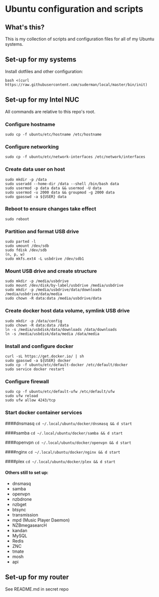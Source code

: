 Ubuntu configuration and scripts
===============================

## What's this?

This is my collection of scripts and configuration files for all of my Ubuntu systems. 

## Set-up for my systems

Install dotfiles and other configuration:    
```
bash <(curl https://raw.githubusercontent.com/suderman/local/master/bin/init)
```

## Set-up for my Intel NUC

All commands are relative to this repo's root.  

### Configure hostname
```
sudo cp -f ubuntu/etc/hostname /etc/hostname  
```

### Configure networking
```
sudo cp -f ubuntu/etc/network-interfaces /etc/network/interfaces  
```

### Create data user on host
```
sudo mkdir -p /data
sudo useradd --home-dir /data --shell /bin/bash data
sudo usermod -p data data && usermod -U data
sudo usermod -u 2000 data && groupmod -g 2000 data
sudo gpasswd -a ${USER} data
```

### Reboot to ensure changes take effect
```
sudo reboot
```

### Partition and format USB drive
```
sudo parted -l
sudo umount /dev/sdb
sudo fdisk /dev/sdb
(n, p, w)
sudo mkfs.ext4 -L usbdrive /dev/sdb1
```

### Mount USB drive and create structure
```
sudo mkdir -p /media/usbdrive
sudo mount /dev/disk/by-label/usbdrive /media/usbdrive
sudo mkdir -p /media/usbdrive/data/downloads /media/usbdrive/data/media
sudo chown -R data:data /media/usbdrive/data
```

### Create docker host data volume, symlink USB drive
```
sudo mkdir -p /data/config
sudo chown -R data:data /data
ln -s /media/usbdisk/data/downloads /data/downloads
ln -s /media/usbdisk/data/media /data/media
```

### Install and configure docker
```
curl -sL https://get.docker.io/ | sh  
sudo gpasswd -a ${USER} docker  
sudo cp -f ubuntu/etc/default-docker /etc/default/docker  
sudo service docker restart  
```


### Configure firewall
```
sudo cp -f ubuntu/etc/default-ufw /etc/default/ufw  
sudo ufw reload  
sudo ufw allow 4243/tcp  
```



### Start docker container services

####dnsmasq
`cd ~/.local/ubuntu/docker/dnsmasq && d start`

####samba
`cd ~/.local/ubuntu/docker/samba && d start`

####openvpn
`cd ~/.local/ubuntu/docker/openvpn && d start`

####nginx
`cd ~/.local/ubuntu/docker/nginx && d start`

####plex
`cd ~/.local/ubuntu/docker/plex && d start`

#### Others still to set up:
- dnsmasq
- samba
- openvpn
- nzbdrone
- nzbget
- btsync
- transmission
- mpd (Music Player Daemon)
- NZBmegasearcH
- kandan
- MySQL
- Redis
- ZNC
- tmate
- mosh
- api

## Set-up for my router

See README.md in secret repo

